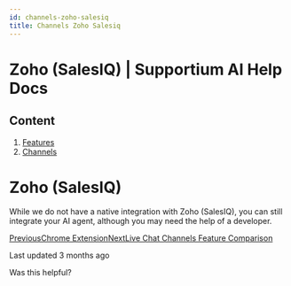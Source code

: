 ```yaml
---
id: channels-zoho-salesiq
title: Channels Zoho Salesiq
---
```



# Zoho (SalesIQ) | Supportium AI Help Docs

## Content

  1. [Features](/features)
  2. [Channels](/features/channels)

# Zoho (SalesIQ)

While we do not have a native integration with Zoho (SalesIQ), you can still integrate your AI agent, although you may need the help of a developer.

[PreviousChrome Extension](/features/channels/chrome-extension)[NextLive Chat Channels Feature Comparison](/features/channels/live-chat-channels-feature-comparison)

Last updated 3 months ago

Was this helpful?
